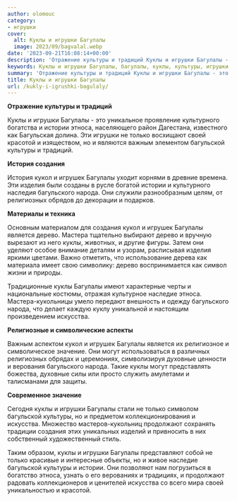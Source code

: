 ```yaml
---
author: olomouc
category:
- игрушки
cover:
  alt: Куклы и игрушки Багулалы
  image: 2023/09/bagvalal.webp
date: '2023-09-21T16:08:14+00:00'
description: 'Отражение культуры и традиций Куклы и игрушки Багулалы - это уникальное проявление культурного богатства и истории этноса, населяющего район Дагестана,...'
keywords: Куклы и игрушки Багулалы, багулалы, куклы, культуры, игрушки, истории, этноса, только, багульской, создания, кукол, игрушек, багульского, народа, дерево, искусства
summary: 'Отражение культуры и традиций Куклы и игрушки Багулалы - это уникальное проявление культурного богатства и истории этноса, населяющего район Дагестана,...'
title: Куклы и игрушки Багулалы
url: /kukly-i-igrushki-bagulaly/
---
```


**Отражение культуры и традиций**

Куклы и игрушки Багулалы \- это уникальное проявление культурного богатства и истории этноса, населяющего район Дагестана, известного как Багульская долина. Эти игрушки не только восхищают своей красотой и изяществом, но и являются важным элементом багульской культуры и традиций.

**История создания**

История кукол и игрушек Багулалы уходит корнями в древние времена. Эти изделия были созданы в русле богатой истории и культурного наследия багульского народа. Они служили разнообразным целям, от религиозных обрядов до декорации и подарков.

**Материалы и техника**

Основным материалом для создания кукол и игрушек Багулалы является дерево. Мастера тщательно выбирают дерево и вручную вырезают из него куклы, животных, и другие фигуры. Затем они уделяют особое внимание деталям и узорам, расписывая изделия яркими цветами. Важно отметить, что использование дерева как материала имеет свою символику: дерево воспринимается как символ жизни и природы.

Традиционные куклы Багулалы имеют характерные черты и национальные костюмы, отражая культурное наследие этноса. Мастера-кукольницы умело передают внешность и одежду багульского народа, что делает каждую куклу уникальной и настоящим произведением искусства.

**Религиозные и символические аспекты**

Важным аспектом кукол и игрушек Багулалы является их религиозное и символическое значение. Они могут использоваться в различных религиозных обрядах и церемониях, символизируя духовные ценности и верования багульского народа. Такие куклы могут представлять божества, духовные силы или просто служить амулетами и талисманами для защиты.

**Современное значение**

Сегодня куклы и игрушки Багулалы стали не только символом багульской культуры, но и предметом коллекционирования и искусства. Множество мастеров-кукольниц продолжают сохранять традиции создания этих уникальных изделий и привносить в них собственный художественный стиль.

Таким образом, куклы и игрушки Багулалы представляют собой не только красивые и интересные объекты, но и живое наследие багульской культуры и истории. Они позволяют нам погрузиться в богатство этноса, узнать о его верованиях и традициях, и продолжают радовать коллекционеров и ценителей искусства со всего мира своей уникальностью и красотой.